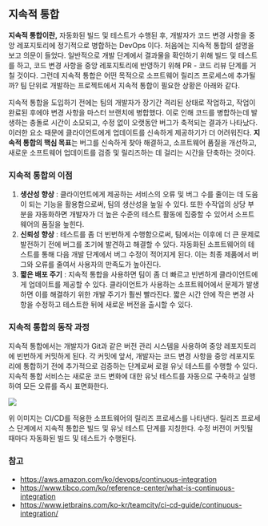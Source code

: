 ## 지속적 통합

**지속적 통합이란,** 자동화된 빌드 및 테스트가 수행된 후, 개발자가 코드 변경 사항을 중앙 레포지토리에 정기적으로 병합하는 DevOps 이다. 처음에는 지속적 통합의 설명을 보고 의문이 들었다. 일반적으로 개발 단계에서 결과물을 확인하기 위해 빌드 및 테스트를 하고, 코드 변경 사항을 중앙 레포지토리에 반영하기 위해 PR - 코드 리뷰 단계를 거칠 것이다. 그런데 지속적 통합은 어떤 목적으로 소프트웨어 릴리즈 프로세스에 추가될까? 팀 단위로 개발하는 프로젝트에서 지속적 통합이 필요한 상황은 아래와 같다.

지속적 통합을 도입하기 전에는 팀의 개발자가 장기간 격리된 상태로 작업하고, 작업이 완료된 후에야 변경 사항을 마스터 브랜치에 병합했다. 이로 인해 코드를 병합하는데 발생하는 충돌로 시간이 소모되고, 수정 없이 오랫동안 버그가 축적되는 결과가 나타났다. 이러한 요소 때문에 클라이언트에게 업데이트를 신속하게 제공하기가 더 어려워진다. **지속적 통합의 핵심 목표**는 버그를 신속하게 찾아 해결하고, 소프트웨어 품질을 개선하고, 새로운 소프트웨어 업데이트를 검증 및 릴리즈하는 데 걸리는 시간을 단축하는 것이다.

### 지속적 통합의 이점

1. **생산성 향상** : 클라이언트에게 제공하는 서비스의 오류 및 버그 수를 줄이는 데 도움이 되는 기능을 활용함으로써, 팀의 생산성을 높일 수 있다. 또한 수작업의 상당 부분을 자동화하면 개발자가 더 높은 수준의 테스트 활동에 집중할 수 있어서 소프트웨어의 품질을 높힌다.
2. **신뢰성 향상** : 테스트를 좀 더 빈번하게 수행함으로써, 팀에서는 이후에 더 큰 문제로 발전하기 전에 버그를 조기에 발견하고 해결할 수 있다. 자동화된 소프트웨어의 테스트를 통해 다음 개발 단계에서 버그 수정이 적어지게 된다. 이는 최종 제품에서 버그와 오류를 줄여서 사용자의 만족도가 높아진다.
3. **짧은 배포 주기** : 지속적 통합을 사용하면 팀이 좀 더 빠르고 빈번하게 클라이언트에게 업데이트를 제공할 수 있다. 클라이언트가 사용하는 소프트웨어에서 문제가 발생하면 이를 해결하기 위한 개발 주기가 훨씬 빨라진다. 짧은 시간 안에 작은 변경 사항을 수정하고 테스트한 뒤에 새로운 버전을 출시할 수 있다.

### 지속적 통합의 동작 과정

지속적 통합에서는 개발자가 Git과 같은 버전 관리 시스템을 사용하여 중앙 레포지토리에 빈번하게 커밋하게 된다. 각 커밋에 앞서, 개발자는 코드 변경 사항을 중앙 레포지토리에 통합하기 전에 추가적으로 검증하는 단계로써 로컬 유닛 테스트를 수행할 수 있다. 지속적 통합 서비스는 새로운 코드 변화에 대한 유닛 테스트를 자동으로 구축하고 실행하여 모든 오류를 즉시 표면화한다.

<img src="https://user-images.githubusercontent.com/61190690/231404114-b1874982-6e9f-48de-899c-5f8f61acc240.png">

위 이미지는 CI/CD를 적용한 소프트웨어의 릴리즈 프로세스를 나타낸다. 릴리즈 프로세스 단계에서 지속적 통합은 빌드 및 유닛 테스트 단계를 지칭한다. 수정 버전이 커밋될 때마다 자동화된 빌드 및 테스트가 수행된다.

### 참고

- https://aws.amazon.com/ko/devops/continuous-integration
- https://www.tibco.com/ko/reference-center/what-is-continuous-integration
- https://www.jetbrains.com/ko-kr/teamcity/ci-cd-guide/continuous-integration/